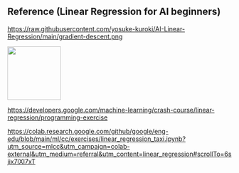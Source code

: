 ## Reference (Linear Regression for AI beginners)
https://raw.githubusercontent.com/yosuke-kuroki/AI-Linear-Regression/main/gradient-descent.png

<img src="https://raw.githubusercontent.com/yosuke-kuroki/AI-Linear-Regression/main/images/gradient-descent.png" width="120px">

https://developers.google.com/machine-learning/crash-course/linear-regression/programming-exercise

https://colab.research.google.com/github/google/eng-edu/blob/main/ml/cc/exercises/linear_regression_taxi.ipynb?utm_source=mlcc&utm_campaign=colab-external&utm_medium=referral&utm_content=linear_regression#scrollTo=6sjix7lXI7xT
